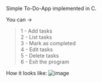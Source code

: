 Simple To-Do-App implemented in C.

You can ->

> 1 - Add tasks <br>
> 2 - List tasks <br>
> 3 - Mark as completed <br>
> 4 - Edit tasks <br>
> 5 - Delete tasks <br>
> 6 - Exit the program <br>

How it looks like:
![image](https://github.com/3Tamao3/To-Do-App/assets/95978838/401c2dbb-d822-4ae3-ad6b-cfc0f0a818b0)

